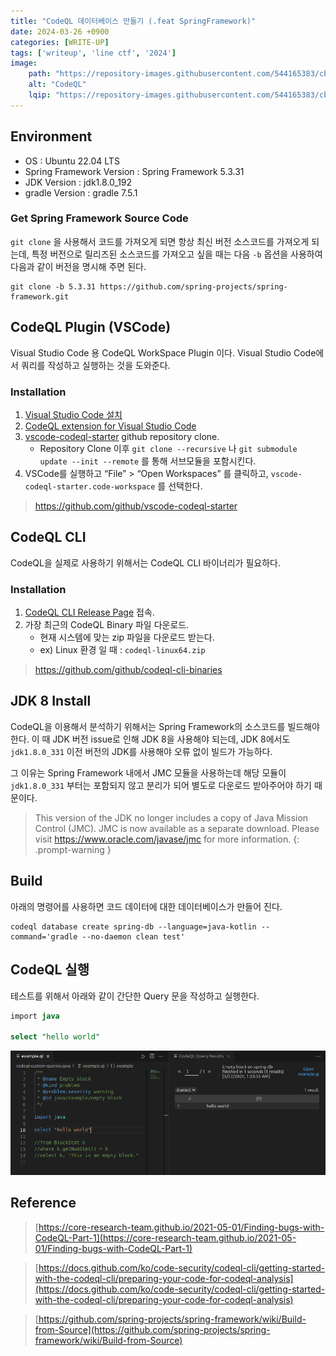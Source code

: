 ```yaml
---
title: "CodeQL 데이터베이스 만들기 (.feat SpringFramework)"
date: 2024-03-26 +0900
categories: [WRITE-UP]
tags: ['writeup', 'line ctf', '2024']
image:
    path: "https://repository-images.githubusercontent.com/544165383/cbbbd7f2-52fe-4383-b14c-0d7ec0df35ee"
    alt: "CodeQL"
    lqip: "https://repository-images.githubusercontent.com/544165383/cbbbd7f2-52fe-4383-b14c-0d7ec0df35ee"
---
```


## Environment
- OS : Ubuntu 22.04 LTS
- Spring Framework Version : Spring Framework 5.3.31
- JDK Version : jdk1.8.0_192
- gradle Version : gradle 7.5.1

### Get Spring Framework Source Code
`git clone` 을 사용해서 코드를 가져오게 되면 항상 최신 버전 소스코드를 가져오게 되는데, 특정 버전으로 릴리즈된 소스코드를 가져오고 싶을 때는 다음 `-b` 옵션을 사용하여 다음과 같이 버전을 명시해 주면 된다.
```
git clone -b 5.3.31 https://github.com/spring-projects/spring-framework.git
```

## CodeQL Plugin (VSCode)

Visual Studio Code 용 CodeQL WorkSpace Plugin 이다. Visual Studio Code에서 쿼리를 작성하고 실행하는 것을 도와준다.

### Installation

1. [Visual Studio Code 설치](https://code.visualstudio.com/)
2. [CodeQL extension for Visual Studio Code](https://marketplace.visualstudio.com/items?itemName=github.vscode-codeql)
3. [vscode-codeql-starter](https://github.com/github/vscode-codeql-starter) github repository clone.
    - Repository Clone 이후 `git clone --recursive` 나 `git submodule update --init --remote` 를 통해 서브모듈을 포함시킨다.
4. VSCode를 실행하고 “File” > “Open Workspaces” 를 클릭하고, `vscode-codeql-starter.code-workspace` 를 선택한다.

> https://github.com/github/vscode-codeql-starter

## CodeQL CLI

CodeQL을 실제로 사용하기 위해서는 CodeQL CLI 바이너리가 필요하다.

### Installation

1. [CodeQL CLI Release Page](https://github.com/github/codeql-cli-binaries/releases) 접속.
2. 가장 최근의 CodeQL Binary 파일 다운로드.
    - 현재 시스템에 맞는 zip 파일을 다운로드 받는다.
    - ex) Linux 환경 일 때 : `codeql-linux64.zip`

> https://github.com/github/codeql-cli-binaries 

## JDK 8 Install

CodeQL을 이용해서 분석하기 위해서는 Spring Framework의 소스코드를 빌드해야 한다. 이 때 JDK 버전 issue로 인해 JDK 8을 사용해야 되는데, JDK 8에서도 `jdk1.8.0_331` 이전 버전의 JDK를 사용해야 오류 없이 빌드가 가능하다.

그 이유는 Spring Framework 내에서 JMC 모듈을 사용하는데 해당 모듈이 `jdk1.8.0_331` 부터는 포함되지 않고 분리가 되어 별도로 다운로드 받아주어야 하기 때문이다.


> This version of the JDK no longer includes a copy of Java Mission Control (JMC). JMC is now available as a separate download. Please visit https://www.oracle.com/javase/jmc for more information.
{: .prompt-warning }

## Build

아래의 명령어를 사용하면 코드 데이터에 대한 데이터베이스가 만들어 진다.

```
codeql database create spring-db --language=java-kotlin --command='gradle --no-daemon clean test'
```

## CodeQL 실행

테스트를 위해서 아래와 같이 간단한 Query 문을 작성하고 실행한다.

```sql
import java

select "hello world"
```

![Untitled](/assets/img/posts/Codeql_springframework/Untitled.png)

## Reference

> [https://core-research-team.github.io/2021-05-01/Finding-bugs-with-CodeQL-Part-1](https://core-research-team.github.io/2021-05-01/Finding-bugs-with-CodeQL-Part-1)

> [https://docs.github.com/ko/code-security/codeql-cli/getting-started-with-the-codeql-cli/preparing-your-code-for-codeql-analysis](https://docs.github.com/ko/code-security/codeql-cli/getting-started-with-the-codeql-cli/preparing-your-code-for-codeql-analysis)

> [https://github.com/spring-projects/spring-framework/wiki/Build-from-Source](https://github.com/spring-projects/spring-framework/wiki/Build-from-Source)